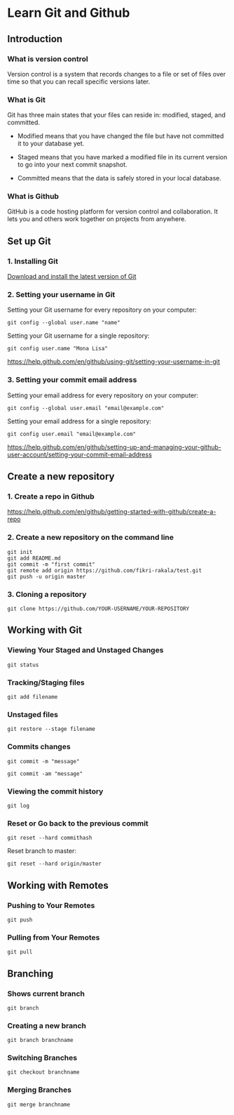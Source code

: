 # Learn Git and Github

## Introduction

### What is version control

Version control is a system that records changes to a file or set of files over time so that you can recall specific versions later.

### What is Git

Git has three main states that your files can reside in: modified, staged, and committed.

* Modified means that you have changed the file but have not committed it to your database yet.

* Staged means that you have marked a modified file in its current version to go into your next commit snapshot.

* Committed means that the data is safely stored in your local database.

### What is Github

GitHub is a code hosting platform for version control and collaboration. It lets you and others work together on projects from anywhere.

## Set up Git
### 1. Installing Git

[Download and install the latest version of Git](https://git-scm.com/downloads)

### 2. Setting your username in Git

Setting your Git username for every repository on your computer:

```
git config --global user.name "name"
```

Setting your Git username for a single repository:

```
git config user.name "Mona Lisa"
```

https://help.github.com/en/github/using-git/setting-your-username-in-git

### 3. Setting your commit email address

Setting your email address for every repository on your computer:

```
git config --global user.email "email@example.com"
```

Setting your email address for a single repository:

```
git config user.email "email@example.com"
```

https://help.github.com/en/github/setting-up-and-managing-your-github-user-account/setting-your-commit-email-address

## Create a new repository
### 1. Create a repo in Github

https://help.github.com/en/github/getting-started-with-github/create-a-repo

### 2. Create a new repository on the command line

```
git init
git add README.md
git commit -m "first commit"
git remote add origin https://github.com/fikri-rakala/test.git
git push -u origin master
```

### 3. Cloning a repository

```
git clone https://github.com/YOUR-USERNAME/YOUR-REPOSITORY
```

## Working with Git

### Viewing Your Staged and Unstaged Changes

```
git status
```

### Tracking/Staging files

```
git add filename
```

### Unstaged files

```
git restore --stage filename
```

### Commits changes

```
git commit -m "message"
```

```
git commit -am "message"
```

### Viewing the commit history

```
git log
```

### Reset or Go back to the previous commit

```
git reset --hard commithash
```

Reset branch to master:

```
git reset --hard origin/master
```

## Working with Remotes

### Pushing to Your Remotes

```
git push
```

### Pulling from Your Remotes

```
git pull
```

## Branching

### Shows current branch

```
git branch
```

### Creating a new branch

```
git branch branchname
```

### Switching Branches

```
git checkout branchname
```

### Merging Branches

```
git merge branchname
```